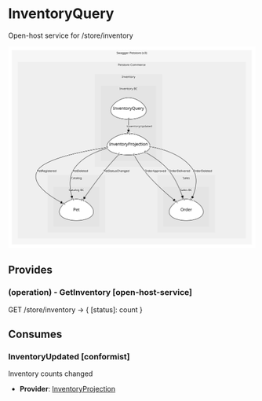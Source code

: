 


# InventoryQuery
Open-host service for /store/inventory

![consumablemap](./consumablemap.svg)

## Provides

### (operation) - GetInventory [open-host-service]
GET /store/inventory → { [status]: count }


## Consumes

### InventoryUpdated [conformist]
Inventory counts changed
- **Provider**: [InventoryProjection](../../aggregates/inventory_projection/index.md)

	
